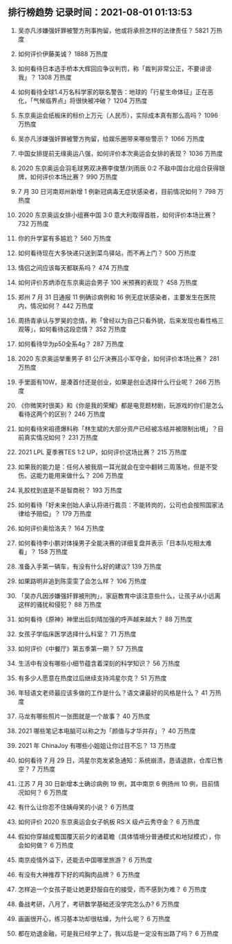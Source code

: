 
## 排行榜趋势 记录时间：2021-08-01 01:13:53
  
  1. 吴亦凡涉嫌强奸罪被警方刑事拘留，他或将承担怎样的法律责任？ 5821 万热度
    
  2. 如何评价伊藤美诚？ 1888 万热度
    
  3. 如何看待日本选手桥本大辉回应争议判罚，称「裁判非常公正，不要诽谤我」？ 1308 万热度
    
  4. 如何看待全球1.4万名科学家的联名警告：地球的「行星生命体征」正在恶化，「气候临界点」将很快被冲破？ 1204 万热度
    
  5. 东京奥运会纸板床的标价上万元（人民币），实际成本真有那么高吗？ 1096 万热度
    
  6. 吴亦凡涉嫌强奸罪被警方拘留，给娱乐圈带来哪些警示？ 1066 万热度
    
  7. 中国女排提前无缘奥运八强，如何评价本次奥运会女排的表现？ 1036 万热度
    
  8. 2020 东京奥运会羽毛球男双决赛李俊慧/刘雨辰 0:2 不敌中国台北组合获得银牌，如何评价本场比赛？ 990 万热度
    
  9. 7 月 30 日河南郑州新增 1 例新冠病毒无症状感染者，目前情况如何？ 798 万热度
    
  10. 2020 东京奥运女排小组赛中国 3:0 意大利取得首胜，如何评价本场比赛？ 732 万热度
    
  11. 你的升学宴有多尴尬？ 560 万热度
    
  12. 如何看待现在大多快递只送到菜鸟驿站，而不再上门？ 500 万热度
    
  13. 情侣之间应该每天都联系吗？ 474 万热度
    
  14. 如何评价苏炳添在东京奥运会男子 100 米预赛的表现？ 458 万热度
    
  15. 郑州 7 月 31 日通报 11 例确诊病例和 16 例无症状感染者，主要发生在医院内，情况如何？ 442 万热度
    
  16. 周扬青承认与罗昊的恋情，称「曾经以为自己只看外貌，后来发现也看性格三观等」，如何看待这段恋情？ 352 万热度
    
  17. 如何看待华为p50全系4g？ 287 万热度
    
  18. 2020 东京奥运举重男子 81 公斤决赛吕小军夺金，如何评价本场比赛？ 281 万热度
    
  19. 手里面有10W，是凑首付还是创业，如果是创业选择什么行业呢？ 266 万热度
    
  20. 《你微笑时很美》和《你是我的荣耀》都是电竞题材剧，玩游戏的你们是怎么看待这两个的区别？ 246 万热度
    
  21. 如何看待宋祖德爆料称「林生斌的大部分资产已经被冻结并被限制出境」？目前真实情况如何？ 231 万热度
    
  22. 2021 LPL 夏季赛TES 1:2 UP，如何评价这场比赛？ 215 万热度
    
  23. 如果我的能力是：任何人被我扇一耳光就会在空中翻转三周落地，但是不受伤。这能力能用来做什么？ 206 万热度
    
  24. 乳胶枕到底是不是智商税？ 193 万热度
    
  25. 如何看待「好未来创始人承认将进行裁员：不能转岗的，公司也会按照国家法律给予赔偿」？ 179 万热度
    
  26. 如何评价奥恰洛夫？ 164 万热度
    
  27. 如何看待李小鹏对体操男子全能决赛的详细复盘并表示「日本队吃相太难看」？ 158 万热度
    
  28. 准备入手第一辆车，有没有什么好的建议? 139 万热度
    
  29. 如果路明非追到陈雯雯了会怎么样？ 106 万热度
    
  30. 「吴亦凡因涉嫌强奸罪被刑拘」，家庭教育中该注意些什么，让孩子从小远离这样的骚扰和侵犯？ 88 万热度
    
  31. 如何看待《原神》神里出后刻晴加强的呼声越来越大？ 88 万热度
    
  32. 女孩子学临床医学选择什么科室？ 71 万热度
    
  33. 如何评价《中餐厅》第五季第一期？ 57 万热度
    
  34. 生活中有没有哪些小细节蕴含着深刻的科学知识？ 56 万热度
    
  35. 有多少人愿意在热度过后继续支持鸿星尔克？ 51 万热度
    
  36. 年轻语文老师最应该多做的工作是什么？语文课最好的风格是什么？ 41 万热度
    
  37. 马龙有哪些照片一张图就是一个故事？ 40 万热度
    
  38. 2021 哪些笔记本电脑可以称之为「颜值与才华并存」？ 40 万热度
    
  39. 2021 年 ChinaJoy 有哪些小姐姐让你过目不忘？ 13 万热度
    
  40. 如何看待 7 月 29 日，鸿星尔克发紧急通知：系统崩溃，恳请退款，仓库已售空？ 7 万热度
    
  41. 江苏 7 月 30 日新增本土确诊病例 19 例，其中南京 6 例扬州 10 例，目前情况如何？ 6 万热度
    
  42. 有什么让你忍不住姨母笑的小说？ 6 万热度
    
  43. 如何评价 2020 东京奥运会女子帆板 RS:X 级卢云秀夺金？ 6 万热度
    
  44. 假如你穿越成蜀国覆灭前夕的诸葛瞻（具体情境分普通模式和地狱模式），你会如何做？ 6 万热度
    
  45. 南京疫情外溢下，还能去中国哪里旅游？ 6 万热度
    
  46. 有没有大神推荐下好的鸡胸肉品牌？ 6 万热度
    
  47. 怎样追一个女孩子能让她更舒服自在的接受，而不感到为难？ 6 万热度
    
  48. 备战考研，八月了，考研数学基础还没学完怎么办? 6 万热度
    
  49. 画画很开心，练习基本功却很枯燥，为什么呢？ 6 万热度
    
  50. 都在劝退金融，可是我已经学上了，我以后是一定没有出路了吗？ 6 万热度
    